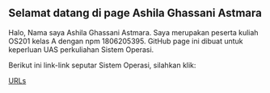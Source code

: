 ## Selamat datang di page Ashila Ghassani Astmara 

Halo, Nama saya Ashila Ghassani Astmara.
Saya merupakan peserta kuliah OS201 kelas A dengan npm 1806205395.
GitHub page ini dibuat untuk keperluan UAS perkuliahan Sistem Operasi.


Berikut ini link-link seputar Sistem Operasi, silahkan klik:

[URLs](URLs/)
